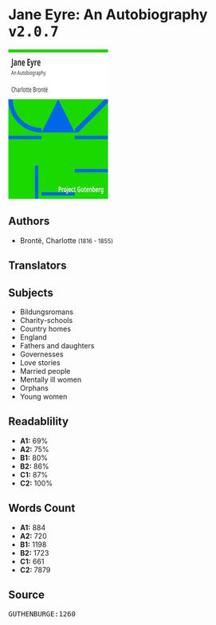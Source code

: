 # Jane Eyre: An Autobiography <kbd>v2.0.7</kbd>

![](./cover.medium.jpg "")

## Authors


 - Brontë, Charlotte <small>(1816 - 1855)</small>

## Translators



## Subjects


 - Bildungsromans
 - Charity-schools
 - Country homes
 - England
 - Fathers and daughters
 - Governesses
 - Love stories
 - Married people
 - Mentally ill women
 - Orphans
 - Young women

## Readablility


 - **A1:** 69%
 - **A2:** 75%
 - **B1:** 80%
 - **B2:** 86%
 - **C1:** 87%
 - **C2:** 100%

## Words Count


 - **A1:** 884
 - **A2:** 720
 - **B1:** 1198
 - **B2:** 1723
 - **C1:** 661
 - **C2:** 7879

## Source


<kbd>GUTHENBURGE:1260</kbd>
